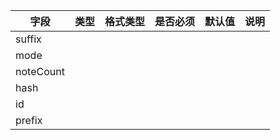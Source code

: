 | 字段 | 类型 | 格式类型 | 是否必须 | 默认值 | 说明 |
|---|---|---|---|---|---|
| suffix |  |  |  |  |
| mode |  |  |  |  |
| noteCount |  |  |  |  |
| hash |  |  |  |  |
| id |  |  |  |  |
| prefix |  |  |  |  |
